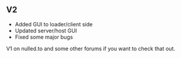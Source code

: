 ## V2
 - Added GUI to loader/client side
 - Updated server/host GUI
 - Fixed some major bugs

V1 on nulled.to and some other forums if you want to check that out.
